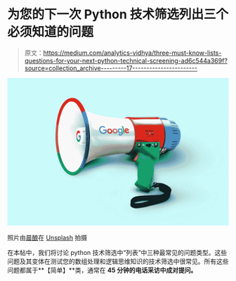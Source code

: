 # 为您的下一次 Python 技术筛选列出三个必须知道的问题

> 原文：<https://medium.com/analytics-vidhya/three-must-know-lists-questions-for-your-next-python-technical-screening-ad6c544a369f?source=collection_archive---------17----------------------->

![](img/790d45b646986b8ee466d254279da2fc.png)

照片由[晨酿](https://unsplash.com/@morningbrew?utm_source=medium&utm_medium=referral)在 [Unsplash](https://unsplash.com/?utm_source=medium&utm_medium=referral) 拍摄

在本帖中，我们将讨论 python 技术筛选中“列表”中三种最常见的问题类型。这些问题及其变体在测试您的数组处理和逻辑思维知识的技术筛选中很常见。所有这些问题都属于**【简单】**类，通常在 **45 分钟的电话采访中成对提问。**
